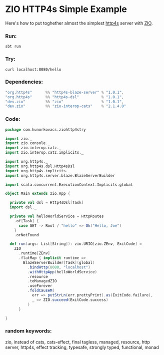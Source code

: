 # ZIO HTTP4s Simple Example

Here's how to put toghether almost the simplest [http4s](https://http4s.org/) server with [ZIO](https://zio.dev/).

### Run:

`sbt run`

### Try:

`curl localhost:8080/hello`

### Dependencies:

```scala
"org.http4s"      %% "http4s-blaze-server" % "1.0.1",
"org.http4s"      %% "http4s-dsl"          % "1.0.1",
"dev.zio"         %% "zio"                 % "1.0.1",
"dev.zio"         %% "zio-interop-cats"    % "2.1.4.0"
```

### Code:

```scala
package com.hunorkovacs.ziohttp4stry

import zio._
import zio.console._
import zio.interop.catz._
import zio.interop.catz.implicits._

import org.http4s._
import org.http4s.dsl.Http4sDsl
import org.http4s.implicits._
import org.http4s.server.blaze.BlazeServerBuilder

import scala.concurrent.ExecutionContext.Implicits.global

object Main extends zio.App {

  private val dsl = Http4sDsl[Task]
  import dsl._

  private val helloWorldService = HttpRoutes
    .of[Task] {
      case GET -> Root / "hello" => Ok("Hello, Joe")
    }
    .orNotFound

  def run(args: List[String]): zio.URIO[zio.ZEnv, ExitCode] =
    ZIO
      .runtime[ZEnv]
      .flatMap { implicit runtime =>
        BlazeServerBuilder[Task](global)
          .bindHttp(8080, "localhost")
          .withHttpApp(helloWorldService)
          .resource
          .toManagedZIO
          .useForever
          .foldCauseM(
            err => putStrLn(err.prettyPrint).as(ExitCode.failure),
            _ => ZIO.succeed(ExitCode.success)
          )
      }

}

```

### random keywords:
zio, instead of cats, cats-effect, final tagless, managed, resource, http server, http4s, effect tracking, typesafe,
strongly typed, functional, monad
